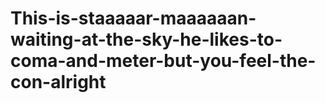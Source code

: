 # This-is-staaaaar-maaaaaan-waiting-at-the-sky-he-likes-to-coma-and-meter-but-you-feel-the-con-alright
